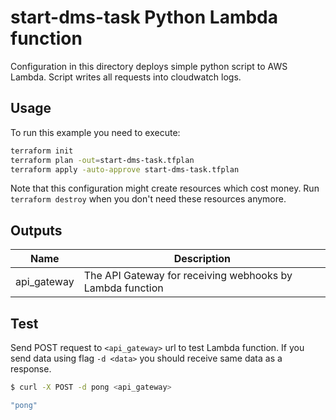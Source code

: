 # start-dms-task Python Lambda function

Configuration in this directory deploys simple python script to AWS Lambda. Script writes all requests into cloudwatch logs.

## Usage

To run this example you need to execute:
```bash
terraform init
terraform plan -out=start-dms-task.tfplan
terraform apply -auto-approve start-dms-task.tfplan
```

Note that this configuration might create resources which cost money. Run `terraform destroy` when you don't need these resources anymore.

## Outputs

| Name | Description |
|------|-------------|
| api\_gateway | The API Gateway for receiving webhooks by Lambda function |

## Test

Send POST request to `<api_gateway>` url to test Lambda function. If you send data using flag `-d <data>` you should receive same data as a response. 
```bash
$ curl -X POST -d pong <api_gateway>

"pong"
```
